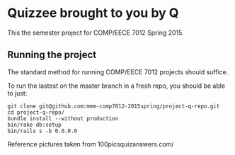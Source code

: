 Quizzee brought to you by Q
============================

This the semester project for COMP/EECE 7012 Spring 2015.

Running the project
--------------------

The standard method for running COMP/EECE 7012 projects should suffice. 

To run the lastest on the master branch in a fresh repo, you should be
able to just:

```shell
git clone git@github.com:mem-comp7012-2015spring/project-q-repo.git
cd project-q-repo/
bundle install --without production
bin/rake db:setup
bin/rails s -b 0.0.0.0
```
Reference pictures taken from 100picsquizanswers.com/